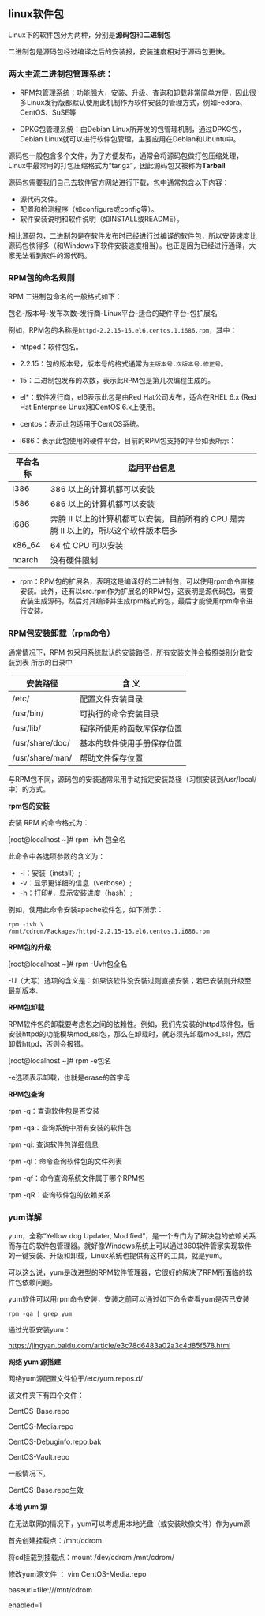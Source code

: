 ## linux软件包

Linux下的软件包分为两种，分别是**源码包**和**二进制包**

二进制包是源码包经过编译之后的安装报，安装速度相对于源码包更快。

### 两大主流二进制包管理系统：

* RPM包管理系统：功能强大，安装、升级、査询和卸载非常简单方便，因此很多Linux发行版都默认使用此机制作为软件安装的管理方式，例如Fedora、CentOS、SuSE等

* DPKG包管理系统：由Debian Linux所开发的包管理机制，通过DPKG包，Debian Linux就可以进行软件包管理，主要应用在Debian和Ubuntu中。



源码包一般包含多个文件，为了方便发布，通常会将源码包做打包压缩处理，Linux中最常用的打包压缩格式为“tar.gz”，因此源码包又被称为**Tarball**

源码包需要我们自己去软件官方网站进行下载，包中通常包含以下内容：

- 源代码文件。
- 配置和检测程序（如configure或config等）。
- 软件安装说明和软件说明（如INSTALL或README）。



相比源码包，二进制包是在软件发布时已经进行过编译的软件包，所以安装速度比源码包快得多（和Windows下软件安装速度相当）。也正是因为已经进行通译，大家无法看到软件的源代码。



### RPM包的命名规则

RPM 二进制包命名的一般格式如下：

包名-版本号-发布次数-发行商-Linux平台-适合的硬件平台-包扩展名

例如，RPM包的名称是`httpd-2.2.15-15.el6.centos.1.i686.rpm`，其中：

* httped：软件包名。
* 2.2.15：包的版本号，版本号的格式通常为`主版本号.次版本号.修正号`。
* 15：二进制包发布的次数，表示此RPM包是第几次编程生成的。
* el*：软件发行商，el6表示此包是由Red Hat公司发布，适合在RHEL 6.x (Red Hat Enterprise Unux)和CentOS 6.x上使用。
* centos：表示此包适用于CentOS系统。

* i686：表示此包使用的硬件平台，目前的RPM包支持的平台如表所示：

| 平台名称 | 适用平台信息                                                 |
| -------- | ------------------------------------------------------------ |
| i386     | 386 以上的计算机都可以安装                                   |
| i586     | 686 以上的计算机都可以安装                                   |
| i686     | 奔腾 II 以上的计算机都可以安装，目前所有的 CPU 是奔腾 II 以上的，所以这个软件版本居多 |
| x86_64   | 64 位 CPU 可以安装                                           |
| noarch   | 没有硬件限制                                                 |

* rpm：RPM包的扩展名，表明这是编译好的二进制包，可以使用rpm命令直接安装。此外，还有以src.rpm作为扩展名的RPM包，这表明是源代码包，需要安装生成源码，然后对其编译并生成rpm格式的包，最后才能使用rpm命令进行安装。



### RPM包安装卸载（rpm命令）

通常情况下，RPM 包采用系统默认的安装路径，所有安装文件会按照类别分散安装到表 所示的目录中

| 安装路径        | 含 义                      |
| --------------- | -------------------------- |
| /etc/           | 配置文件安装目录           |
| /usr/bin/       | 可执行的命令安装目录       |
| /usr/lib/       | 程序所使用的函数库保存位置 |
| /usr/share/doc/ | 基本的软件使用手册保存位置 |
| /usr/share/man/ | 帮助文件保存位置           |

与RPM包不同，源码包的安装通常采用手动指定安装路径（习惯安装到/usr/local/中）的方式。



**rpm包的安装**

安装 RPM 的命令格式为：

[root@localhost ~]# rpm -ivh 包全名

此命令中各选项参数的含义为：

- -i：安装（install）;
- -v：显示更详细的信息（verbose）;
- -h：打印#，显示安装进度（hash）;

例如，使用此命令安装apache软件包，如下所示：

```
rpm -ivh \
/mnt/cdrom/Packages/httpd-2.2.15-15.el6.centos.1.i686.rpm
```



**RPM包的升级**

[root@localhost ~]# rpm -Uvh包全名

-U（大写）选项的含义是：如果该软件没安装过则直接安装；若已安装则升级至最新版本.



**RPM包卸载**

RPM软件包的卸载要考虑包之间的依赖性。例如，我们先安装的httpd软件包，后安装httpd的功能模块mod_ssl包，那么在卸载时，就必须先卸载mod_ssl，然后卸载httpd，否则会报错。

[root@localhost ~]# rpm -e包名

-e选项表示卸载，也就是erase的首字母



**RPM包查询**

rpm -q：查询软件包是否安装

rpm -qa：查询系统中所有安装的软件包

rpm -qi: 查询软件包详细信息

rpm -ql：命令查询软件包的文件列表

rpm -qf：命令查询系统文件属于哪个RPM包

rpm -qR：查询软件包的依赖关系



### yum详解

yum，全称“Yellow dog Updater, Modified”，是一个专门为了解决包的依赖关系而存在的软件包管理器。就好像Windows系统上可以通过360软件管家实现软件的一键安装、升级和卸载，Linux系统也提供有这样的工具，就是yum。

可以这么说，yum是改进型的RPM软件管理器，它很好的解决了RPM所面临的软件包依赖问题。

yum软件可以用rpm命令安装，安装之前可以通过如下命令查看yum是否已安装

```
rpm -qa | grep yum
```

通过光驱安装yum：

https://jingyan.baidu.com/article/e3c78d6483a02a3c4d85f578.html



**网络 yum 源搭建**

网络yum源配置文件位于/etc/yum.repos.d/

该文件夹下有四个文件：

CentOS-Base.repo

CentOS-Media.repo

CentOS-Debuginfo.repo.bak

CentOS-Vault.repo

一般情况下，

CentOS-Base.repo生效

**本地 yum 源**

在无法联网的情况下，yum可以考虑用本地光盘（或安装映像文件）作为yum源

首先创建挂载点：/mnt/cdrom

将cd挂载到挂载点：mount /dev/cdrom /mnt/cdrom/

修改yum源文件 ： vim CentOS-Media.repo 

baseurl=file:///mnt/cdrom

enabled=1